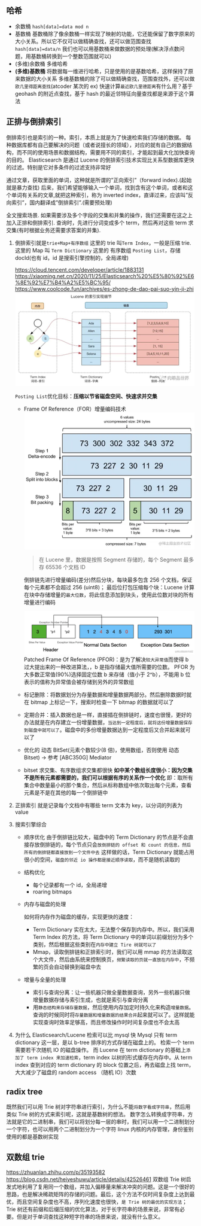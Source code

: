 ## 哈希

- 余数桶
  `hash[data]=data mod n`
- 基数桶
  基数桶除了像余数桶一样实现了映射的功能，它还能保留了数字原来的大小关系。所以它不仅可以做精确查找，还可以做范围查找
  `hash[data]=data/n`
  我们也可以用基数桶来做数据的预处理(解决浮点数问题，用基数桶转换到一个整数范围就可以)
- (多维)余数桶
  多维哈希
- **(多维)基数桶**
  将数据每一维进行哈希，只是使用的是基数哈希，这样保持了原来数据的大小关系
  多维基数桶的除了可以做精确查找，范围查找外，还可以做`欧几里得距离查找`(atcoder 某次的 ex)
  快速计算`最近欧几里德距离`有什么用？基于 geohash 的附近点查找，基于 hash 的最近邻特征向量查找都是来源于这个算法

## 正排与倒排索引

倒排索引也是索引的一种。索引，本质上就是为了快速检索我们存储的数据。
每种数据库都有自己要解决的问题（或者说擅长的领域），对应的就有自己的数据结构，而不同的使用场景和数据结构，需要用不同的索引，才能起到最大化加快查询的目的。
Elasticsearch 是通过 Lucene 的倒排索引技术实现比关系型数据库更快的过滤。特别是它对多条件的过滤支持非常好

通过文章，获取里面的单词，这种就是所谓的”正向索引”（forward index).(起始就是暴力查找)
后来，我们希望能够输入一个单词，找到含有这个单词，或者和这个单词有关系的文章,就把这种索引，称为 inverted index，直译过来，应该叫”反向索引”，国内翻译成”倒排索引”.(需要预处理)

全文搜索场景.
如果需要涉及多个字段的交集和并集的操作，我们还需要在这之上加入正排和倒排索引.
查询时，先进行分词变成多个 term，然后再对这些 term 求交集(有时根据业务还需要求答案的并集).

1. 倒排索引就是`trie+Map+有序数组`
   这里的 trie 叫`Term Index`，一般是压缩 trie.
   这里的 Map 叫 `Term Dictionary`
   这里的 有序数组 `Posting List`，存储 docId(也有 id，id 是搜索引擎控制的，全局递增)

   https://cloud.tencent.com/developer/article/1883131
   https://xiaoming.net.cn/2020/11/25/Elasticsearch%20%E5%80%92%E6%8E%92%E7%B4%A2%E5%BC%95/
   https://www.coolcode.fun/archives/es-zhong-de-dao-pai-suo-yin-ji-zhi
   ![Alt text](image.png)

   `Posting List`优化目标：**压缩以节省磁盘空间、快速求并交集**

   - Frame Of Reference（FOR）增量编码技术
     ![FOR编码](image-1.png)

     > 在 Lucene 里，数据是按照 Segment 存储的，每个 Segment 最多存 65536 个文档 ID

     倒排链先进行增量编码(差分)然后分块，每块最多包含 256 个文档，保证每个元素都不会超过 256 (uint8)；
     最后位打包压缩每个块：Lucene 计算在块中存储增量的`最大位数`，将此信息添加到块头，使用此位数对块的所有增量进行编码

     ![PFOR编码](image-2.png)
     Patched Frame Of Reference (PFOR)：是为了解决`较大异常值`而使得 b 过大提出来的一种改进算法，，b 是指存储最大值所需要的位数。 PFOR 为大多数正常值(90%)选择固定位数 b 来存储（值小于 2^b），不能用 b 位表示的值称为异常值会被存储到另外的异常数组

   - 标记删除：将数据划分为存量数据和增量数据两部分。然后删除数据时就在 bitmap 上标记一下，搜索时检查一下 bitmap 的数据就可以了
   - 定期合并：插入数据也是一样，直接插在倒排链时，速度也很慢，更好的办法就是在内存建立一份增量数据，`当达到一定程度后，就将这份增量数据保存到磁盘中就可以了`。磁盘中的多份增量数据达到一定程度后又合并起来就可以了
   - 优化的 动态 BitSet(元素个数较少(8 倍)，使用数组，否则使用 动态 Bitset) -> 参考 [ABC350G] Mediator
   - bitset 求交集、有序数组求交集都很快
     **如中某个数组长度很小：因为交集不是所有元素都需要的，我们可以根据有序的关系作一个优化**
     即：取所有集合中数量最小的那个集合，然后从标称数组中依次取出每个元素，查看元素是不是在其他的每一个倒排链中

2. 正排索引
   就是记录每个文档中有哪些 term
   文本为 key，以分词的列表为 value
3. 搜索引擎综合

   - 顺序优化
     由于倒排链比较大，磁盘中的 Term Dictionary 的节点是不会直接存放倒排链的，每个节点只会`放倒排链的 offset 和 count 的信息，然后所有的倒排链都直接放到一个文件中去`
     这样做的话，Term Dictionary 就能占用很小的空间，`磁盘的邻近 io 操作都是接近顺序读取`，而不是随机读取的
   - 结构优化
     - 每个记录都有一个 id，全局递增
     - roaring bitmaps
   - 内存与磁盘的处理

     如何将内存作为磁盘的缓存，实现更快的速度：

     - Term Dictionary 实在太大，无法整个保存到内存中。所以，我们采用 Term Index 的方法，将 Term Dictionary 中的单词以前缀划分为多个类别，然后根据这些类别在`内存中建立 Tire 树就可以了`
     - Mmap，读取倒排链和正排索引时，我们可以用 mmap 的方法读取这个大文件，然后由系统来控制换页，`频繁读取的页就一直放在内存中`，不频繁的页会自动替换到磁盘中去

   - 增量与全量的处理
     - 索引与查询分离：让一些机器只做全量数据查询，另外一些机器只做增量数据存储与索引生成，也就是索引与查询分离
     - 用`静态结构来存储存量数据`，然后使用内存加定时持久化来构造`增量数据`。
       查询的时候同时将`存量数据和增量数据的结果合并`起来就可以了。这样就能实现查询时效率足够高，而且修改操作时时间复杂度也不会太高

4. 为什么 Elasticsearch/Lucene 检索可以比 mysql 快
   Mysql 只有 term dictionary 这一层，是以 b-tree 排序的方式存储在磁盘上的。
   检索一个 term 需要若干次随机 IO 的磁盘操作。
   而 Lucene 在 term dictionary 的基础上`添加了 term index 来加速检索`，term index 以树的形式缓存在内存中。从 term index 查到对应的 term dictionary 的 block 位置之后，再去磁盘上找 term，大大减少了磁盘的 random access （随机 IO）次数

## radix tree

既然我们可以用 Trie 树对字符串进行索引，为什么不能`将数字看成字符串`，然后用类似 Trie 树的方式来索引呢，这就是基数树的想法。
数字怎么转换成字符串，方法就是它的二进制串，我们可以将划分每一层的串时，我们可以用一个二进制划分一个字符，也可以用两个二进制划分为一个字符
linux 内核的内存管理，身份鉴别使用的都是基数树实现

## 双数组 trie

https://zhuanlan.zhihu.com/p/35193582
https://blog.csdn.net/heiyeshuwu/article/details/42526461
双数组 Trie 树启发式地利用了复用同一个数组，并加入偏移量来解决冲突的问题。这是一个很好的思路，也是解决稀疏矩阵的存储的问题。最后，这个方法不仅时间复杂度上达到最优，而且空间复杂度也不高，序列化速度也很快，`是 Trie 树的最优的实现方法`；
Trie 树还有前缀和后缀压缩的优化算法，对于长字符串的场景来说，非常有必要。但是对于单词查找这种短字符串的场景来说，就没有什么意义。
